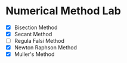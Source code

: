 # Numerical Method Lab

- [x] Bisection Method
- [x] Secant Method
- [ ] Regula Falsi Method
- [x] Newton Raphson Method
- [x] Muller's Method
